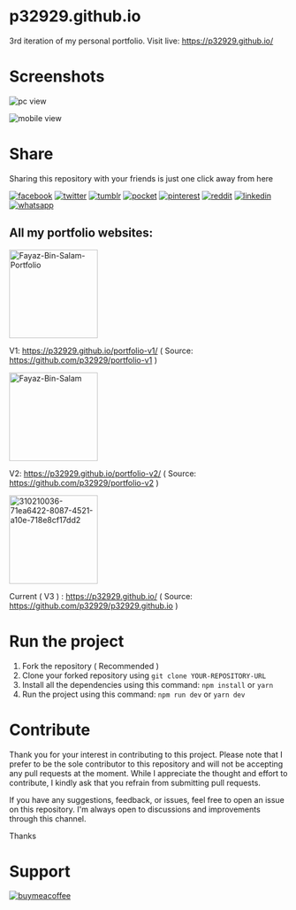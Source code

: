 # p32929.github.io
3rd iteration of my personal portfolio. Visit live: https://p32929.github.io/

# Screenshots
![pc view](https://github.com/p32929/p32929.github.io/assets/6418354/71ea6422-8087-4521-a10e-718e8cf17dd2)

![mobile view](https://github.com/p32929/p32929.github.io/assets/6418354/955c4436-e85c-468a-b622-29d76f188f9f)

# Share
Sharing this repository with your friends is just one click away from here

[![facebook](https://user-images.githubusercontent.com/6418354/179013321-ac1d1452-0689-493f-9066-940cf2302b6e.png)](https://www.facebook.com/sharer/sharer.php?u=https://github.com/p32929/p32929.github.io/)
[![twitter](https://user-images.githubusercontent.com/6418354/179013351-7d8d6d1c-4ce2-46ab-bef8-4c4765a1b888.png)](https://twitter.com/intent/tweet?url=https://github.com/p32929/p32929.github.io/)
[![tumblr](https://user-images.githubusercontent.com/6418354/179013343-3111f55a-3b90-40c7-8487-9777348672b0.png)](https://www.tumblr.com/share?v=3&u=https://github.com/p32929/p32929.github.io/)
[![pocket](https://user-images.githubusercontent.com/6418354/179013334-b095c45f-becf-49f4-9ee1-5a731a9b1f85.png)](https://getpocket.com/save?url=https://github.com/p32929/p32929.github.io/)
[![pinterest](https://user-images.githubusercontent.com/6418354/179013331-44cd9206-11b1-4b65-becb-5863b61c828f.png)](https://pinterest.com/pin/create/button/?url=https://github.com/p32929/p32929.github.io/)
[![reddit](https://user-images.githubusercontent.com/6418354/179013338-7416ae3f-73ba-4522-86e1-1374d7082d22.png)](https://www.reddit.com/submit?url=https://github.com/p32929/p32929.github.io/)
[![linkedin](https://user-images.githubusercontent.com/6418354/179013327-ca7b7102-1da8-4b1c-858f-1a6e5f21bd70.png)](https://www.linkedin.com/shareArticle?mini=true&url=https://github.com/p32929/p32929.github.io/)
[![whatsapp](https://user-images.githubusercontent.com/6418354/179013353-f477fa0b-3e6f-4138-a357-c9991b23ff88.png)](https://api.whatsapp.com/send?text=https://github.com/p32929/p32929.github.io/)

## All my portfolio websites:

<a href="https://ibb.co/yhLM7qV"><img src="https://i.ibb.co/q0b4Vpx/Fayaz-Bin-Salam-Portfolio.png" alt="Fayaz-Bin-Salam-Portfolio" border="0" height="160px" /></a>

V1: https://p32929.github.io/portfolio-v1/ ( Source: https://github.com/p32929/portfolio-v1 )

<a href="https://ibb.co/g4zjz6s"><img src="https://i.ibb.co/bbzWz7p/Fayaz-Bin-Salam.png" alt="Fayaz-Bin-Salam" border="0" height="160px" /></a>

V2: https://p32929.github.io/portfolio-v2/ ( Source: https://github.com/p32929/portfolio-v2 )

<a href="https://ibb.co/R2XJrK0"><img src="https://i.ibb.co/kKLPbT8/310210036-71ea6422-8087-4521-a10e-718e8cf17dd2.png" alt="310210036-71ea6422-8087-4521-a10e-718e8cf17dd2" border="0" height="160px" /></a>

Current ( V3 ) : https://p32929.github.io/ ( Source: https://github.com/p32929/p32929.github.io )

# Run the project
1. Fork the repository ( Recommended )
2. Clone your forked repository using `git clone YOUR-REPOSITORY-URL`
3. Install all the dependencies using this command:
`npm install` or `yarn`
4. Run the project using this command:
`npm run dev` or `yarn dev`

# Contribute
Thank you for your interest in contributing to this project. Please note that I prefer to be the sole contributor to this repository and will not be accepting any pull requests at the moment. While I appreciate the thought and effort to contribute, I kindly ask that you refrain from submitting pull requests.

If you have any suggestions, feedback, or issues, feel free to open an issue on this repository. I'm always open to discussions and improvements through this channel.

Thanks

# Support
[![buymeacoffee](https://www.buymeacoffee.com/assets/img/guidelines/download-assets-sm-1.svg)](https://www.buymeacoffee.com/p32929)